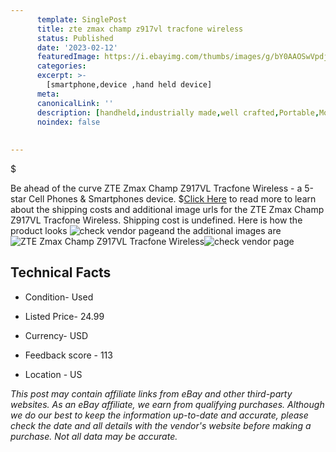 ```yaml
---
      template: SinglePost
      title: zte zmax champ z917vl tracfone wireless
      status: Published
      date: '2023-02-12'
      featuredImage: https://i.ebayimg.com/thumbs/images/g/bY0AAOSwVpdjLPQe/s-l225.jpg
      categories: 
      excerpt: >-
        [smartphone,device ,hand held device]
      meta:
      canonicalLink: ''
      description: [handheld,industrially made,well crafted,Portable,Mobile,Compact,Convenient,Lightweight,Maneuverable,Man-portable,Miniature,Carriable,Hand-held,Light,Holdable,Transportable,Mobile device,Pocket-sized,On-the-go,Wireless,Cordless,Compact size,Convenient size, smartphone,device ,hand held device]
      noindex: false
      
        
---
```

$

Be ahead of the curve ZTE Zmax Champ Z917VL Tracfone Wireless - a 5-star Cell Phones & Smartphones device.
$[Click Here](https://www.ebay.com/itm/354293827038?hash=item527d8ec5de%3Ag%3AbY0AAOSwVpdjLPQe&amdata=enc%3AAQAHAAAA0AMvs5ZhQjjKvpLmkeujNUq6%2FoJox%2FbXgmmQHYlc%2FG7IEavS6MQ%2FvKFbP4nW55Hf%2FTFUHjZQfIlHHn0TKZ5GOxr3U3Adm0HXgsrOuCSD%2B5xuQcy7ZFyynEGjBMdI7DwF%2FU7hWkvpPvAuX7jaDISaRC4MOWwJsNukaWsIEAlelMEcMdQQRZV%2FRKbWflKjWA%2FxTLMxx1qg5It50ymyjcjYJoy5nt5qfp6E3AFTMEoPQbl28%2BEGf9JzKj7ylq%2FFYkmzT7IixwiMNPVHE2fQbgJPV2Y%3D&mkevt=1&mkcid=1&mkrid=711-53200-19255-0&campid=%253CePNCampaignId%253E&customid=%253CreferenceId%253E&toolid=10049) to read more to learn about the shipping costs and additional image urls for the ZTE Zmax Champ Z917VL Tracfone Wireless. Shipping cost is undefined. Here is how the product looks ![check vendor page](https://i.ebayimg.com/thumbs/images/g/bY0AAOSwVpdjLPQe/s-l225.jpg)and the additional images are![ZTE Zmax Champ Z917VL Tracfone Wireless](https://i.ebayimg.com/images/g/bY0AAOSwVpdjLPQe/s-l1600.jpg)![check vendor page](https://origin-galleryplus.ebayimg.com/ws/web/354293827038_2_0_1/225x225.jpg,https://origin-galleryplus.ebayimg.com/ws/web/354293827038_3_0_1/225x225.jpg,https://origin-galleryplus.ebayimg.com/ws/web/354293827038_4_0_1/225x225.jpg,https://origin-galleryplus.ebayimg.com/ws/web/354293827038_5_0_1/225x225.jpg)



 ## Technical Facts 



     
      

 - Condition- Used 


      

 - Listed Price- 24.99 


      

 - Currency- USD 


      

 - Feedback score - 113 


      

 - Location - US 


      
      

 *_This post may contain affiliate links from eBay and other third-party websites. As an eBay affiliate, we earn from qualifying purchases. Although we do our best to keep the information up-to-date and accurate, please check the date and all details with the vendor's website before making a purchase. Not all data may be accurate._*






